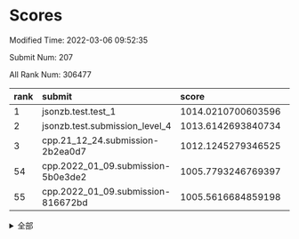 # Scores

Modified Time: 2022-03-06 09:52:35

Submit Num: 207

All Rank Num: 306477

| rank |               submit               |       score        |       sigma        | pk_num |
| :--- | :--------------------------------- | :----------------- | :----------------- | :----- |
| 1    | jsonzb.test.test_1                 | 1014.0210700603596 | 0.8570596314580511 | 5923   |
| 2    | jsonzb.test.submission_level_4     | 1013.6142693840734 | 0.7990183466326475 | 5921   |
| 3    | cpp.21_12_24.submission-2b2ea0d7   | 1012.1245279346525 | 0.7752024347542533 | 5924   |
| 54   | cpp.2022_01_09.submission-5b0e3de2 | 1005.7793246769397 | 0.7147881642123953 | 5920   |
| 55   | cpp.2022_01_09.submission-816672bd | 1005.5616684859198 | 0.7272714709460041 | 5923   |


<details>
<summary>全部</summary>

| rank |                 submit                 |       score        |       sigma        | pk_num |
| :--- | :------------------------------------- | :----------------- | :----------------- | :----- |
| 1    | jsonzb.test.test_1                     | 1014.0210700603596 | 0.8570596314580511 | 5923   |
| 2    | jsonzb.test.submission_level_4         | 1013.6142693840734 | 0.7990183466326475 | 5921   |
| 3    | cpp.21_12_24.submission-2b2ea0d7       | 1012.1245279346525 | 0.7752024347542533 | 5924   |
| 4    | gobigger.level_3.submission_level_3_27 | 1011.7403087176084 | 0.8156072586181228 | 5922   |
| 5    | gobigger.level_3.submission_level_3_6  | 1011.2981089848216 | 0.7729637169429742 | 5921   |
| 6    | gobigger.level_3.submission_level_3_31 | 1011.0008547865826 | 0.7655694163308125 | 5918   |
| 7    | gobigger.level_3.submission_level_3_22 | 1010.9883658386209 | 0.7531616915374497 | 5923   |
| 8    | gobigger.level_3.submission_level_3_19 | 1010.8829420312011 | 0.7956898173242384 | 5922   |
| 9    | gobigger.level_3.submission_level_3_29 | 1010.7990388222186 | 0.7767895255633268 | 5922   |
| 10   | gobigger.level_3.submission_level_3_47 | 1010.7874454694918 | 0.7626827380089106 | 5924   |
| 11   | gobigger.level_3.submission_level_3_32 | 1010.7547875463623 | 0.7466433223989442 | 5919   |
| 12   | gobigger.level_3.submission_level_3_13 | 1010.6657840029841 | 0.7431034841280201 | 5920   |
| 13   | gobigger.level_3.submission_level_3_46 | 1010.5570838424759 | 0.7659513537187019 | 5920   |
| 14   | gobigger.level_3.submission_level_3_44 | 1010.5165207767864 | 0.776742551327106  | 5921   |
| 15   | gobigger.level_3.submission_level_3_42 | 1010.4929787483518 | 0.7499061932496638 | 5926   |
| 16   | gobigger.level_3.submission_level_3_38 | 1010.4552093697746 | 0.7731616561595819 | 5923   |
| 17   | gobigger.level_3.submission_level_3_28 | 1010.4282726940501 | 0.7732557387183808 | 5921   |
| 18   | gobigger.level_3.submission_level_3_25 | 1010.4222251676351 | 0.7740762331632347 | 5924   |
| 19   | gobigger.level_3.submission_level_3_34 | 1010.3946276145839 | 0.7562918725998635 | 5917   |
| 20   | gobigger.level_3.submission_level_3_43 | 1010.2708332802923 | 0.7631194532078988 | 5918   |
| 21   | gobigger.level_3.submission_level_3_7  | 1010.2430324795044 | 0.7536783720472293 | 5916   |
| 22   | gobigger.level_3.submission_level_3_23 | 1010.2150651329781 | 0.751446760201875  | 5924   |
| 23   | gobigger.level_3.submission_level_3_9  | 1010.1719783972626 | 0.7823551510653285 | 5925   |
| 24   | gobigger.level_3.submission_level_3_45 | 1010.1687749991613 | 0.7599451696454014 | 5920   |
| 25   | gobigger.level_3.submission_level_3_48 | 1010.1325261244534 | 0.7553644810701569 | 5921   |
| 26   | gobigger.level_3.submission_level_3_11 | 1010.0998898198585 | 0.7472317402978099 | 5928   |
| 27   | gobigger.level_3.submission_level_3_17 | 1010.0601832443601 | 0.7884060527518413 | 5923   |
| 28   | gobigger.level_3.submission_level_3_1  | 1009.9458109060345 | 0.7620915482407283 | 5923   |
| 29   | gobigger.level_3.submission_level_3_39 | 1009.9214139575902 | 0.7491765645489533 | 5918   |
| 30   | gobigger.level_3.submission_level_3_10 | 1009.8950856194069 | 0.7490430945420532 | 5920   |
| 31   | gobigger.level_3.submission_level_3_16 | 1009.8431905231528 | 0.7540828167110841 | 5923   |
| 32   | gobigger.level_3.submission_level_3_0  | 1009.7483736299039 | 0.7608653244670217 | 5921   |
| 33   | gobigger.level_3.submission_level_3_4  | 1009.7370900705777 | 0.7632176355547896 | 5921   |
| 34   | gobigger.level_3.submission_level_3_15 | 1009.6243277123567 | 0.7472107831164619 | 5921   |
| 35   | gobigger.level_3.submission_level_3_41 | 1009.5625325227968 | 0.7499312448930235 | 5922   |
| 36   | gobigger.level_3.submission_level_3_8  | 1009.5520819249833 | 0.7530601154745776 | 5921   |
| 37   | gobigger.level_3.submission_level_3_2  | 1009.50987392132   | 0.7414352509255291 | 5921   |
| 38   | gobigger.level_3.submission_level_3_49 | 1009.424727857889  | 0.7408536435521413 | 5924   |
| 39   | gobigger.level_3.submission_level_3_12 | 1009.3888596810291 | 0.7439420077084582 | 5921   |
| 40   | gobigger.level_3.submission_level_3_21 | 1009.3091014440848 | 0.7463768109685904 | 5929   |
| 41   | gobigger.level_3.submission_level_3_40 | 1009.3028677210027 | 0.7536565941674139 | 5918   |
| 42   | gobigger.level_3.submission_level_3_5  | 1009.2971789983172 | 0.7499544170233037 | 5929   |
| 43   | gobigger.level_3.submission_level_3_26 | 1009.1917286815125 | 0.754831973629981  | 5922   |
| 44   | gobigger.level_3.submission_level_3_30 | 1009.1597657290635 | 0.7442678484976303 | 5927   |
| 45   | gobigger.level_3.submission_level_3_20 | 1009.1362187081552 | 0.7309706656983699 | 5922   |
| 46   | gobigger.level_3.submission_level_3_35 | 1009.0715164962774 | 0.7490885532303483 | 5922   |
| 47   | gobigger.level_3.submission_level_3_24 | 1008.9157520586101 | 0.7614566809218978 | 5922   |
| 48   | gobigger.level_3.submission_level_3_18 | 1008.79993024133   | 0.7457636682819847 | 5927   |
| 49   | gobigger.level_3.submission_level_3_33 | 1008.619416917922  | 0.7416633383205447 | 5927   |
| 50   | gobigger.level_3.submission_level_3_3  | 1008.228310887926  | 0.7317148372550841 | 5918   |
| 51   | gobigger.level_3.submission_level_3_37 | 1008.1744723298757 | 0.7481848502900701 | 5917   |
| 52   | gobigger.level_3.submission_level_3_36 | 1007.8308016030055 | 0.7272904485562476 | 5919   |
| 53   | gobigger.level_3.submission_level_3_14 | 1007.7643877574316 | 0.7547715381506812 | 5923   |
| 54   | cpp.2022_01_09.submission-5b0e3de2     | 1005.7793246769397 | 0.7147881642123953 | 5920   |
| 55   | cpp.2022_01_09.submission-816672bd     | 1005.5616684859198 | 0.7272714709460041 | 5923   |
| 56   | gobigger.level_1.submission_level_1_32 | 1005.096346656358  | 0.7143652041809145 | 5923   |
| 57   | gobigger.level_1.submission_level_1_24 | 1004.8237550740926 | 0.7350812588547436 | 5923   |
| 58   | gobigger.level_1.submission_level_1_3  | 1004.6788219754361 | 0.725587478711526  | 5916   |
| 59   | gobigger.level_1.submission_level_1_28 | 1004.5458211290435 | 0.7167175042339522 | 5924   |
| 60   | gobigger.level_1.submission_level_1_4  | 1004.3957110314906 | 0.7321701893669865 | 5923   |
| 61   | gobigger.level_1.submission_level_1_41 | 1004.3755233106676 | 0.7099704188964198 | 5921   |
| 62   | gobigger.level_1.submission_level_1_37 | 1004.354545627524  | 0.7205298325756648 | 5924   |
| 63   | gobigger.level_1.submission_level_1_36 | 1004.3372220976815 | 0.724134952988368  | 5924   |
| 64   | gobigger.level_1.submission_level_1_2  | 1004.2748391579562 | 0.7186771629583727 | 5920   |
| 65   | gobigger.level_1.submission_level_1_11 | 1004.1888431538255 | 0.7055736909406155 | 5926   |
| 66   | gobigger.level_1.submission_level_1_16 | 1004.0504535112727 | 0.7156103869243305 | 5919   |
| 67   | gobigger.level_1.submission_level_1_0  | 1003.9808923359091 | 0.7064792406354018 | 5925   |
| 68   | gobigger.level_1.submission_level_1_33 | 1003.9497738226761 | 0.7272905765871082 | 5927   |
| 69   | gobigger.level_1.submission_level_1_5  | 1003.8097511141472 | 0.7116876080633247 | 5922   |
| 70   | gobigger.level_1.submission_level_1_31 | 1003.7956557981197 | 0.7246023428957158 | 5926   |
| 71   | gobigger.level_1.submission_level_1_44 | 1003.7767857891711 | 0.7144506642773869 | 5927   |
| 72   | gobigger.level_1.submission_level_1_6  | 1003.7327460120691 | 0.718069273837077  | 5919   |
| 73   | gobigger.level_1.submission_level_1_15 | 1003.7308314601793 | 0.7281362641469428 | 5923   |
| 74   | gobigger.level_1.submission_level_1_43 | 1003.6701920252264 | 0.7106458727153301 | 5918   |
| 75   | gobigger.level_1.submission_level_1_49 | 1003.5762348356737 | 0.7194052451783344 | 5925   |
| 76   | gobigger.level_1.submission_level_1_9  | 1003.5000692905378 | 0.716768678491958  | 5923   |
| 77   | gobigger.level_1.submission_level_1_19 | 1003.4541686123746 | 0.7257269869361282 | 5917   |
| 78   | gobigger.level_1.submission_level_1_17 | 1003.4445056447395 | 0.7235968526580403 | 5919   |
| 79   | gobigger.level_1.submission_level_1_35 | 1003.4330635797813 | 0.7170619343637459 | 5921   |
| 80   | gobigger.level_1.submission_level_1_38 | 1003.4146635051266 | 0.7096134273574308 | 5918   |
| 81   | gobigger.level_1.submission_level_1_29 | 1003.3976027268922 | 0.720454420131625  | 5921   |
| 82   | gobigger.level_1.submission_level_1_40 | 1003.3950515405165 | 0.7206446396187963 | 5923   |
| 83   | gobigger.level_1.submission_level_1_21 | 1003.2273393612705 | 0.7218723639451644 | 5919   |
| 84   | gobigger.level_1.submission_level_1_10 | 1003.200401507707  | 0.7230517223826253 | 5920   |
| 85   | gobigger.level_1.submission_level_1_25 | 1003.1397055184516 | 0.7086534990958739 | 5920   |
| 86   | gobigger.level_1.submission_level_1_26 | 1003.0931363839986 | 0.7055595902777099 | 5919   |
| 87   | gobigger.level_1.submission_level_1_34 | 1003.0713212884426 | 0.7139313971245689 | 5921   |
| 88   | gobigger.level_1.submission_level_1_22 | 1003.0699664940042 | 0.7074319460999297 | 5924   |
| 89   | gobigger.level_1.submission_level_1_14 | 1003.0349612651213 | 0.7116964298758265 | 5917   |
| 90   | gobigger.level_1.submission_level_1_42 | 1002.9418889774805 | 0.7116910470808702 | 5923   |
| 91   | gobigger.level_1.submission_level_1_46 | 1002.8564936086104 | 0.7058099224911437 | 5924   |
| 92   | gobigger.level_1.submission_level_1_39 | 1002.8404406379312 | 0.7200806772077639 | 5925   |
| 93   | gobigger.level_1.submission_level_1_47 | 1002.8184287390463 | 0.7142861341710044 | 5924   |
| 94   | gobigger.level_1.submission_level_1_12 | 1002.7228132417299 | 0.7075816872730315 | 5921   |
| 95   | gobigger.level_1.submission_level_1_7  | 1002.7049712842262 | 0.7110734309744076 | 5922   |
| 96   | gobigger.level_1.submission_level_1_20 | 1002.6078481996162 | 0.7051688291160567 | 5924   |
| 97   | gobigger.level_1.submission_level_1_45 | 1002.6052635031516 | 0.71962712313481   | 5919   |
| 98   | gobigger.level_1.submission_level_1_48 | 1002.5661907812982 | 0.7107407323384787 | 5923   |
| 99   | gobigger.level_1.submission_level_1_13 | 1002.5479603015814 | 0.7072404546082712 | 5924   |
| 100  | gobigger.level_1.submission_level_1_30 | 1002.4825376182338 | 0.7128111555104549 | 5926   |
| 101  | gobigger.level_1.submission_level_1_18 | 1002.4760497847454 | 0.7154694896946986 | 5919   |
| 102  | gobigger.level_1.submission_level_1_23 | 1002.462563111673  | 0.7064385054564598 | 5924   |
| 103  | gobigger.level_1.submission_level_1_8  | 1002.4576293341753 | 0.7193533114028001 | 5924   |
| 104  | gobigger.level_1.submission_level_1_27 | 1002.2970726593134 | 0.722003521298629  | 5923   |
| 105  | gobigger.level_1.submission_level_1_1  | 1002.0058829775659 | 0.7155676185809978 | 5922   |
| 106  | gobigger.random.submission_random_28   | 997.7596032947374  | 0.7124122937536828 | 5926   |
| 107  | gobigger.random.submission_random_4    | 997.4571878556221  | 0.7095374882176249 | 5922   |
| 108  | gobigger.random.submission_random_15   | 997.3958680608324  | 0.7002740622220237 | 5924   |
| 109  | gobigger.random.submission_random_1    | 997.3186405746862  | 0.7278813343567938 | 5926   |
| 110  | gobigger.random.submission_random_46   | 997.2041470119058  | 0.6979270115542179 | 5922   |
| 111  | gobigger.random.submission_random_14   | 996.818615682713   | 0.7079283277983751 | 5921   |
| 112  | gobigger.random.submission_random_38   | 996.7327220031732  | 0.6980126560082014 | 5927   |
| 113  | gobigger.random.submission_random_42   | 996.6930699091456  | 0.7125103435890707 | 5926   |
| 114  | gobigger.random.submission_random_35   | 996.6389481048456  | 0.7030770288429914 | 5922   |
| 115  | gobigger.random.submission_random_12   | 996.608490658086   | 0.7098956444519362 | 5927   |
| 116  | gobigger.random.submission_random_34   | 996.5852956642883  | 0.7078025093527469 | 5925   |
| 117  | gobigger.random.submission_random_43   | 996.5772522305427  | 0.6929367606153003 | 5925   |
| 118  | gobigger.random.submission_random_19   | 996.4809251017189  | 0.7121458816256401 | 5920   |
| 119  | gobigger.random.submission_random_29   | 996.4630144164415  | 0.7061049681369448 | 5921   |
| 120  | gobigger.random.submission_random_21   | 996.4377514186659  | 0.7052053747332152 | 5917   |
| 121  | gobigger.random.submission_random_40   | 996.3899950120264  | 0.7233495042919107 | 5923   |
| 122  | gobigger.random.submission_random_39   | 996.3156252713684  | 0.7108217645681792 | 5926   |
| 123  | gobigger.random.submission_random_13   | 996.2166029185588  | 0.717269925326946  | 5920   |
| 124  | gobigger.random.submission_random_49   | 996.0952419774578  | 0.7264067745161239 | 5923   |
| 125  | gobigger.random.submission_random_36   | 996.0901586975549  | 0.7070108664436131 | 5918   |
| 126  | gobigger.random.submission_random_26   | 996.0568690970804  | 0.7063439576104759 | 5919   |
| 127  | gobigger.random.submission_random_27   | 996.0025430962024  | 0.7157254293615155 | 5925   |
| 128  | gobigger.random.submission_random_23   | 995.9844526970983  | 0.7162603568799624 | 5916   |
| 129  | gobigger.random.submission_random_45   | 995.9511566651634  | 0.7301451463104948 | 5929   |
| 130  | gobigger.random.submission_random_48   | 995.9375183774412  | 0.7144228356627969 | 5923   |
| 131  | gobigger.random.submission_random_17   | 995.9083759668968  | 0.7116562476399544 | 5920   |
| 132  | gobigger.random.submission_random_32   | 995.8805812559617  | 0.7158003825483155 | 5924   |
| 133  | gobigger.random.submission_random_44   | 995.86267043026    | 0.7147734348754142 | 5920   |
| 134  | gobigger.random.submission_random_20   | 995.7522244284315  | 0.7090509309557076 | 5920   |
| 135  | gobigger.random.submission_random_37   | 995.7416430818824  | 0.7103898707990305 | 5926   |
| 136  | gobigger.random.submission_random_9    | 995.7231784758934  | 0.6923761253197579 | 5923   |
| 137  | gobigger.random.submission_random_31   | 995.635167723      | 0.7325517937862098 | 5923   |
| 138  | gobigger.random.submission_random_41   | 995.6203153145024  | 0.7174848312098818 | 5926   |
| 139  | gobigger.random.submission_random_24   | 995.5924346653421  | 0.7117207213031628 | 5923   |
| 140  | gobigger.random.submission_random_11   | 995.5772120402548  | 0.7127187710249215 | 5921   |
| 141  | gobigger.random.submission_random_18   | 995.5647894526388  | 0.7159106133837391 | 5925   |
| 142  | gobigger.random.submission_random_30   | 995.5001588208594  | 0.7156585999606072 | 5918   |
| 143  | gobigger.random.submission_random_2    | 995.4794200939591  | 0.723488962558399  | 5920   |
| 144  | gobigger.random.submission_random_25   | 995.4693111974426  | 0.7122313980614922 | 5921   |
| 145  | gobigger.random.submission_random_8    | 995.3099036739744  | 0.7156438693231055 | 5925   |
| 146  | gobigger.random.submission_random_22   | 995.2809143111756  | 0.7030344459303184 | 5920   |
| 147  | gobigger.random.submission_random_0    | 995.2313150722384  | 0.6988786862208122 | 5921   |
| 148  | gobigger.random.submission_random_5    | 995.2262388333986  | 0.7259458878845633 | 5921   |
| 149  | gobigger.random.submission_random_10   | 995.1962104420409  | 0.7239727274387173 | 5923   |
| 150  | gobigger.random.submission_random_3    | 994.9112419257059  | 0.7199604332141039 | 5923   |
| 151  | gobigger.random.submission_random_6    | 994.9072774109713  | 0.7175489088872694 | 5930   |
| 152  | gobigger.random.submission_random_16   | 994.8993376324152  | 0.7181791297203307 | 5923   |
| 153  | gobigger.random.submission_random_7    | 994.8970929454266  | 0.7095685980484474 | 5923   |
| 154  | gobigger.random.submission_random_47   | 994.7364623022523  | 0.7184810776831932 | 5923   |
| 155  | gobigger.random.submission_random_33   | 994.7356791322734  | 0.7181608517055761 | 5918   |
| 156  | gobigger.level_2.submission_level_2_44 | 993.8652056457779  | 0.7367912805552721 | 5918   |
| 157  | gobigger.level_2.submission_level_2_8  | 993.4822779321398  | 0.7432796984245574 | 5929   |
| 158  | gobigger.level_2.submission_level_2_33 | 993.4777922637243  | 0.74284497877513   | 5926   |
| 159  | gobigger.level_2.submission_level_2_29 | 993.3559353791269  | 0.7525925749129607 | 5921   |
| 160  | gobigger.level_2.submission_level_2_4  | 993.2256074099117  | 0.7377298350191942 | 5925   |
| 161  | gobigger.level_2.submission_level_2_9  | 993.1918523362534  | 0.7286736174089024 | 5922   |
| 162  | gobigger.level_2.submission_level_2_36 | 993.0047563246171  | 0.7327399785305121 | 5919   |
| 163  | gobigger.level_2.submission_level_2_31 | 992.8854014941356  | 0.7314196776492308 | 5925   |
| 164  | gobigger.level_2.submission_level_2_11 | 992.8028829450841  | 0.7440500372685415 | 5921   |
| 165  | gobigger.level_2.submission_level_2_1  | 992.7976490052022  | 0.7540544624896605 | 5922   |
| 166  | gobigger.level_2.submission_level_2_10 | 992.6496361800118  | 0.7518540920681365 | 5927   |
| 167  | gobigger.level_2.submission_level_2_0  | 992.6440670876053  | 0.7438731466306081 | 5924   |
| 168  | gobigger.level_2.submission_level_2_41 | 992.6040808233992  | 0.7534798718985097 | 5922   |
| 169  | gobigger.level_2.submission_level_2_12 | 992.5747279480552  | 0.7335073432877062 | 5920   |
| 170  | gobigger.level_2.submission_level_2_34 | 992.3909409190397  | 0.7352188233183942 | 5918   |
| 171  | gobigger.level_2.submission_level_2_7  | 992.3715684003014  | 0.7259279817744068 | 5927   |
| 172  | gobigger.level_2.submission_level_2_14 | 992.3658742215612  | 0.7520346564080905 | 5925   |
| 173  | gobigger.level_2.submission_level_2_25 | 992.3400644543021  | 0.7353721478556614 | 5924   |
| 174  | gobigger.level_2.submission_level_2_15 | 992.2261417308238  | 0.7426637931501725 | 5923   |
| 175  | gobigger.level_2.submission_level_2_6  | 992.2078424895652  | 0.7516006198741201 | 5926   |
| 176  | gobigger.level_2.submission_level_2_48 | 992.170777616287   | 0.7450996580102719 | 5920   |
| 177  | gobigger.level_2.submission_level_2_18 | 992.1549846833107  | 0.7411501884907462 | 5927   |
| 178  | gobigger.level_2.submission_level_2_20 | 992.1529684823572  | 0.7347509412051412 | 5922   |
| 179  | gobigger.level_2.submission_level_2_37 | 992.0911895579248  | 0.7432504651907182 | 5925   |
| 180  | gobigger.level_2.submission_level_2_22 | 992.0722531591034  | 0.7411302211034887 | 5920   |
| 181  | gobigger.level_2.submission_level_2_42 | 992.0370936902319  | 0.7479393457341996 | 5923   |
| 182  | gobigger.level_2.submission_level_2_17 | 992.0016780815115  | 0.7334608199183177 | 5922   |
| 183  | gobigger.level_2.submission_level_2_19 | 991.9366628668806  | 0.7442956031056079 | 5919   |
| 184  | gobigger.level_2.submission_level_2_30 | 991.8851192678022  | 0.7457821482572785 | 5922   |
| 185  | gobigger.level_2.submission_level_2_46 | 991.8683052841965  | 0.7834299669076905 | 5922   |
| 186  | gobigger.level_2.submission_level_2_26 | 991.8012847952417  | 0.7517732909747536 | 5919   |
| 187  | gobigger.level_2.submission_level_2_43 | 991.6248527875698  | 0.7473883626137375 | 5921   |
| 188  | gobigger.level_2.submission_level_2_39 | 991.5879328917712  | 0.738694811518633  | 5921   |
| 189  | gobigger.level_2.submission_level_2_38 | 991.5511186182417  | 0.732813144129942  | 5920   |
| 190  | gobigger.level_2.submission_level_2_47 | 991.5033903716742  | 0.7542263133601792 | 5927   |
| 191  | gobigger.level_2.submission_level_2_24 | 991.466190977561   | 0.7385798532669103 | 5924   |
| 192  | gobigger.level_2.submission_level_2_3  | 991.4639236576554  | 0.7523400678312315 | 5920   |
| 193  | gobigger.level_2.submission_level_2_27 | 991.4378872129388  | 0.7385463337522405 | 5924   |
| 194  | gobigger.level_2.submission_level_2_40 | 991.4257072429114  | 0.7499962147565524 | 5920   |
| 195  | gobigger.level_2.submission_level_2_21 | 991.3068173872733  | 0.7520940171951934 | 5924   |
| 196  | gobigger.level_2.submission_level_2_2  | 991.2945420980847  | 0.758372011934563  | 5918   |
| 197  | gobigger.level_2.submission_level_2_49 | 991.1529663355892  | 0.7628707896812551 | 5921   |
| 198  | gobigger.level_2.submission_level_2_35 | 991.0229998433389  | 0.7445795753160241 | 5925   |
| 199  | gobigger.level_2.submission_level_2_5  | 990.9358125561517  | 0.7490495646635802 | 5920   |
| 200  | gobigger.level_2.submission_level_2_13 | 990.924847122722   | 0.7474414110146852 | 5922   |
| 201  | gobigger.level_2.submission_level_2_16 | 990.9183193620902  | 0.7751868167972117 | 5921   |
| 202  | gobigger.level_2.submission_level_2_32 | 990.9156722554238  | 0.7513661001161798 | 5925   |
| 203  | gobigger.level_2.submission_level_2_28 | 990.8805085603775  | 0.7483230489087632 | 5923   |
| 204  | gobigger.level_2.submission_level_2_45 | 990.7072323491553  | 0.7453668921279859 | 5922   |
| 205  | gobigger.level_2.submission_level_2_23 | 990.2920520158982  | 0.775636462247348  | 5922   |
| 206  | gobigger.none.submission_none_1        | 976.9777720242023  | 1.3879214801798623 | 5922   |
| 207  | gobigger.none.submission_none_0        | 975.9760486319599  | 1.3924814996516575 | 5920   |

</details>